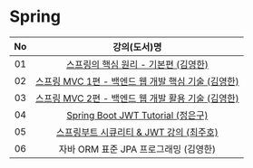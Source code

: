 # Spring

| No | 강의(도서)명 |
| :---: | :---: |
| 01 | [스프링의 핵심 원리 - 기본편 (김영한)](https://github.com/happysun7080/spring-study/tree/main/spring-basic)|
| 02 | [스프링 MVC 1편 - 백엔드 웹 개발 핵심 기술 (김영한)](https://github.com/happysun7080/spring-study/tree/main/spring-mvc1)
| 03 | [스프링 MVC 2편 - 백엔드 웹 개발 활용 기술 (김영한)](https://github.com/happysun7080/spring-study/tree/main/spring-mvc2)
| 04 | [Spring Boot JWT Tutorial (정은구)](https://github.com/happysun7080/spring-study/tree/main/spring-jwt-basic)
| 05 | [스프링부트 시큐리티 & JWT 강의 (최주호)](https://github.com/happysun7080/spring-study/tree/main/spring-security)
| 06 | 자바 ORM 표준 JPA 프로그래밍 (김영한)

